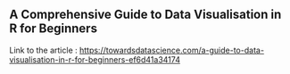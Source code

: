 ## A Comprehensive Guide to Data Visualisation in R for Beginners

Link to the article : https://towardsdatascience.com/a-guide-to-data-visualisation-in-r-for-beginners-ef6d41a34174
